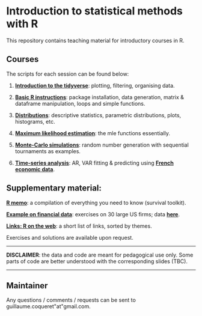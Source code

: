 Introduction to statistical methods with R
================
This repository contains teaching material for introductory courses in R.


Courses
----

The scripts for each session can be found below:

1.  **[Introduction to the tidyverse](https://github.com/shokru/rstats/blob/master/md/S1_tidyverse.md)**: plotting, filtering, organising data.

2.  **[Basic R instructions](https://github.com/shokru/rstats/blob/master/md/S2_Basics.md)**: package installation, data generation, matrix & dataframe manipulation, loops and simple functions.

3.  **[Distributions](https://github.com/shokru/rstats/blob/master/md/S3_Distributions.md)**: descriptive statistics, parametric distributions, plots, histograms, etc.

4.  **[Maximum likelihood estimation](https://github.com/shokru/rstats/blob/master/md/S4_MLE.md)**: the mle functions essentially.

5.  **[Monte-Carlo simulations](https://github.com/shokru/rstats/blob/master/md/S5_MC.md)**: random number generation with sequential tournaments as examples.

6.  **[Time-series analysis](https://github.com/shokru/rstats/blob/master/md/S6_TS.md)**: AR, VAR fitting & predicting using **[French economic data](https://github.com/shokru/rstats/blob/master/Figures/economics.RData)**.

Supplementary material:
----------

**[R memo](https://github.com/shokru/rstats/blob/master/md/R_Memo.md)**: a compilation of everything you need to know (survival toolkit).

**[Example on financial data](https://github.com/shokru/rstats/blob/master/md/Finance_Study.md)**: exercises on 30 large US firms; data **[here](https://github.com/shokru/rstats/blob/master/Figures/data.RData)**.

**[Links: R on the web](https://github.com/shokru/rstats/blob/master/md/R_links.md)**: a short list of links, sorted by themes.  

Exercises and solutions are available upon request.

------------------------------------------------------------------------

**DISCLAIMER**: the data and code are meant for pedagogical use only. Some parts of code are better understood with the corresponding slides (TBC).

------------------------------------------------------------------------



Maintainer
----------

Any questions / comments / requests can be sent to guillaume.coqueret"at"gmail.com.
